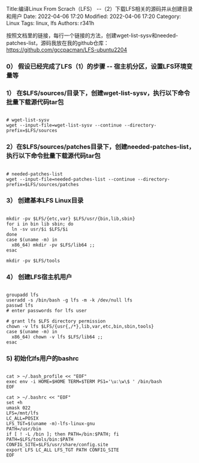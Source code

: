 Title:编译Linux From Scrach（LFS） --（2）下载LFS相关的源码并从创建目录和用户
Date: 2022-04-06 17:20
Modified: 2022-04-06 17:20
Category: Linux
Tags: linux, lfs
Authors: r341h


按照文档里的链接，每行一个链接的方法，创建wget-list-sysv和needed-patches-list，源码我放在我的github仓库： https://github.com/gccpacman/LFS-ubuntu2204


### 0） 假设已经完成了LFS（1）的步骤 -- 宿主机分区，设置LFS环境变量等



### 1） 在$LFS/sources/目录下，创建wget-list-sysv，执行以下命令批量下载源代码tar包

```

# wget-list-sysv
wget --input-file=wget-list-sysv --continue --directory-prefix=$LFS/sources

```

### 2）在$LFS/sources/patches目录下，创建needed-patches-list，执行以下命令批量下载源代码tar包

```

# needed-patches-list
wget --input-file=needed-patches-list --continue --directory-prefix=$LFS/sources/patches

```

### 3） 创建基本LFS Linux目录

```

mkdir -pv $LFS/{etc,var} $LFS/usr/{bin,lib,sbin}
for i in bin lib sbin; do
  ln -sv usr/$i $LFS/$i
done
case $(uname -m) in
  x86_64) mkdir -pv $LFS/lib64 ;;
esac

mkdir -pv $LFS/tools

```

### 4） 创建LFS宿主机用户

```

groupadd lfs
useradd -s /bin/bash -g lfs -m -k /dev/null lfs
passwd lfs
# enter passwords for lfs user

# grant lfs $LFS directory permission
chown -v lfs $LFS/{usr{,/*},lib,var,etc,bin,sbin,tools}
case $(uname -m) in
  x86_64) chown -v lfs $LFS/lib64 ;;
esac

```

### 5) 初始化lfs用户的bashrc

```

cat > ~/.bash_profile << "EOF"
exec env -i HOME=$HOME TERM=$TERM PS1='\u:\w\$ ' /bin/bash
EOF

cat > ~/.bashrc << "EOF"
set +h
umask 022
LFS=/mnt/lfs
LC_ALL=POSIX
LFS_TGT=$(uname -m)-lfs-linux-gnu 
PATH=/usr/bin
if [ ! -L /bin ]; then PATH=/bin:$PATH; fi 
PATH=$LFS/tools/bin:$PATH 
CONFIG_SITE=$LFS/usr/share/config.site 
export LFS LC_ALL LFS_TGT PATH CONFIG_SITE 
EOF

```